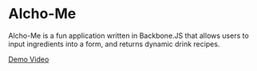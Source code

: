 <h1>Alcho-Me</h1>

<p>Alcho-Me is a fun application written in Backbone.JS that allows users to input ingredients into a form, and returns dynamic drink recipes.</p>

<a href="https://www.youtube.com/embed/alx5nICarl8">Demo Video</a>
